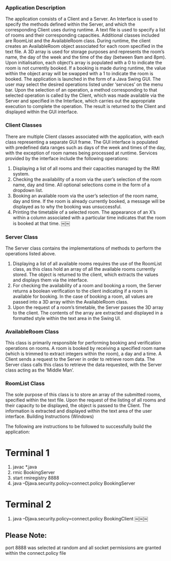 ### Application Description

The application consists of a Client and a Server. An Interface is used to specify the methods defined within the Server, and which the corresponding Client uses during runtime. A text file is used to specify a list of rooms and their corresponding capacities.
Additional classes included are RoomList and the AvailableRoom class. During runtime, the client creates an AvailableRoom object associated for each room specified in the text file. A 3D array is used for storage purposes and represents the room’s name, the day of the week and the time of the day (between 9am and 8pm). Upon initialisation, each object’s array is populated with a 0 to indicate the room is not currently booked. If a booking is made during runtime, the value within the object array will be swapped with a 1 to indicate the room is booked.
The application is launched in the form of a Java Swing GUI. The user may select the desired operations listed under ‘services’ on the menu bar. Upon the selection of an operation, a method corresponding to that selected operation is called by the Client, which was made available via the Server and specified in the Interface, which carries out the appropriate execution to complete the operation. The result is returned to the Client and displayed within the GUI interface.


### Client Classes

There are multiple Client classes associated with the application, with each class representing a separate GUI frame. The GUI interface is populated with predefined data ranges such as days of the week and times of the day, with the exception of room names being processed at runtime. Services provided by the interface include the following operations:

1. Displaying a list of all rooms and their capacities managed by the RMI system.
2. Checking the availability of a room via the user’s selection of the room name, day
and time. All optional selections come in the form of a dropdown list.
3. Booking an available room via the user’s selection of the room name, day and time. If the room is already currently booked, a message will be displayed as to why the
booking was unsuccessful.
4. Printing the timetable of a selected room. The appearance of an X’s within a column
associated with a particular time indicates that the room is booked at that time.
￼￼
### Server Class

The Server class contains the implementations of methods to perform the operations listed above.

1. Displaying a list of all available rooms requires the use of the RoomList class, as this class hold an array of all the available rooms currently stored. The object is returned to the client, which extracts the values and displays them via the interface.
2. For checking the availability of a room and booking a room, the Server returns a boolean verification to the client indicating if a room is available for booking. In the case of booking a room, all values are passed into a 3D array within the AvailableRoom class.
3. Upon the request of a room’s timetable, the Server passes the 3D array to the client. The contents of the array are extracted and displayed in a formatted style within the text area in the Swing UI.

### AvailableRoom Class

This class is primarily responsible for performing booking and verification operations on rooms. A room is booked by receiving a specified room name (which is trimmed to extract integers within the room), a day and a time. A Client sends a request to the Server in order to retrieve room data. The Server class calls this class to retrieve the data requested, with the Server class acting as the ‘Middle Man’.


### RoomList Class

The sole purpose of this class is to store an array of the submitted rooms, specified within the text file. Upon the request of the listing of all rooms and their capacity to be displayed, the object is passed to the Client. The information is extracted and displayed within the text area of the user interface.
Building Instructions (Windows)


The following are instructions to be followed to successfully build the application:

# Terminal 1

1. javac *.java
2. rmic BookingServer
3. start rmiregistry 8888
4. java –Djava.security.policy=connect.policy BookingServer

# Terminal 2

1. java –Djava.security.policy=connect.policy BookingClient
￼￼￼
## Please Note:

port 8888 was selected at random and all socket permissions are granted within the connect.policy file
